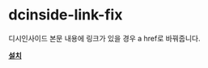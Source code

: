 # dcinside-link-fix

디시인사이드 본문 내용에 링크가 있을 경우 a href로 바꿔줍니다.

[**설치**](https://raw.githubusercontent.com/green1052/dcinside-link-fix/main/dcinside-link-fix.js)
